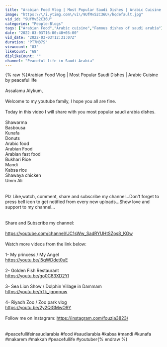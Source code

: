 ```yaml
---
title: "Arabian Food Vlog | Most Popular Saudi Dishes | Arabic Cuisine by peaceful life"
image: "https:\/\/i.ytimg.com\/vi\/9UfMv52C36U\/hqdefault.jpg"
vid_id: "9UfMv52C36U"
categories: "People-Blogs"
tags: ["Arabian Food","Arabic cuisine","Famous dishes of saudi arabia"]
date: "2022-03-03T16:00:40+03:00"
vid_date: "2022-03-03T12:31:07Z"
duration: "PT7M37S"
viewcount: "83"
likeCount: "68"
dislikeCount: ""
channel: "Peaceful life in Saudi Arabia"
---
```

{% raw %}Arabian Food Vlog | Most Popular Saudi Dishes | Arabic Cuisine by peaceful life<br /><br />Assalamu Alykum,<br /><br />Welcome to my youtube family, I hope you all are fine.<br /><br />Today in this video I will share with you most popular saudi arabia dishes.<br /><br />Shawarma<br />Basbousa <br />Kunafa<br />Donuts<br />Arabic food<br />Arabian Food<br />Arabian fast food<br />Bukhari Rice<br />Mandi<br />Kabsa rice<br />Shawaya chicken<br />Umm Ali<br /><br /><br />Plz Like,watch, comment, share and subscribe my channel...Don't forget to press bell icon to get notified from every new uploads...Show love and support to my channel...<br /><br /><br />Share and Subscribe my channel:<br /><br /><a rel="nofollow" target="blank" href="https://youtube.com/channel/UC1sWw_SadRYUHtSZos8_KGw">https://youtube.com/channel/UC1sWw_SadRYUHtSZos8_KGw</a><br /><br />Watch more videos from the link below:<br /><br />1- My princess / My Angel<br /><a rel="nofollow" target="blank" href="https://youtu.be/l5qWDdet0uE">https://youtu.be/l5qWDdet0uE</a><br /><br />2- Golden Fish Restaurant <br /><a rel="nofollow" target="blank" href="https://youtu.be/go0C83XD2YI">https://youtu.be/go0C83XD2YI</a><br /><br />3- Sea Lion Show / Dolphin Village in Dammam  <br /><a rel="nofollow" target="blank" href="https://youtu.be/hTk_jqpqpuw">https://youtu.be/hTk_jqpqpuw</a><br /><br />4- Riyadh Zoo / Zoo park vlog<br /><a rel="nofollow" target="blank" href="https://youtu.be/2y2QlGMwO9Y">https://youtu.be/2y2QlGMwO9Y</a><br /><br />Follow me on Instagram: <a rel="nofollow" target="blank" href="https://instagram.com/fouzia3823/">https://instagram.com/fouzia3823/</a><br /><br /><br />#peacefullifeinsaudiarabia #food #saudiarabia #kabsa #mandi #kunafa #makarem #makkah #peacefullife #youtuber{% endraw %}
